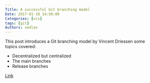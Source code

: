 ```yaml
---
Title: A successful Git branching model
Date: 2017-01-10 14:58:00
Categories: [vcs]
tags: [git]
Authors: sedlav
---
```


This post introduces a Git branching model by Vincent Driessen some topics covered:

* Decentralized but centralized
* The main branches
* Release branches

[Link](http://nvie.com/posts/a-successful-git-branching-model/)
